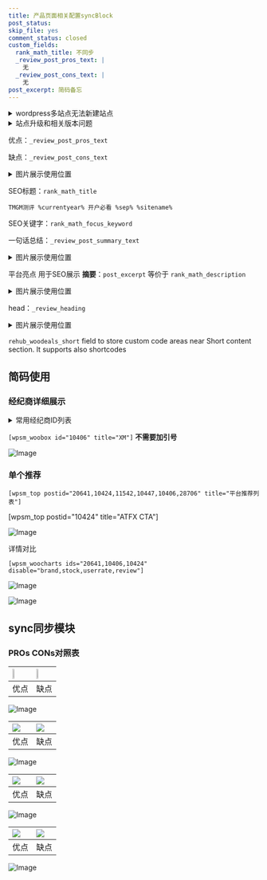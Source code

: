 ```yaml
---
title: 产品页面相关配置syncBlock
post_status: 
skip_file: yes
comment_status: closed
custom_fields:
  rank_math_title: 不同步
  _review_post_pros_text: |
    无
  _review_post_cons_text: |
    无
post_excerpt: 简码备忘
---
```

<details><summary>wordpress多站点无法新建站点</summary>

<li>和报错需要清理cookies一样的原因</li>
<li>wp-config.php里面<code>define( 'SUBDOMAIN_INSTALL', false );//子域名安装</code></li>
<li>新建子站点是用<code>define( 'SUBDOMAIN_INSTALL', true);//子域名安装</code> 完成以后，改成<code>false</code></li>
</details>

<details><summary>站点升级和相关版本问题</summary>

<p>wordpress：5.9.9
woocommerce：7.5.1
出现问题的地方：主题选项里面>><strong>Product layout >>compact style</strong></p>
<p>如何出现没有用过的字段 导致无法保存。先导出配置 然后进行修改，后面再次恢复即可。</p>
<p>出现部分字段无法显示时，需要返回默认布局后，对产品进行保存就好了。</p>
<p></p>
</details>

优点：`_review_post_pros_text`

缺点：`_review_post_cons_text`

<details><summary>图片展示使用位置</summary>

<img src="https://prod-files-secure.s3.us-west-2.amazonaws.com/39ed1227-6d7d-4570-be36-9ccd4a2c4241/f51d3d83-55d4-4bdf-9604-f37ec77ab556/Untitled.png?X-Amz-Algorithm=AWS4-HMAC-SHA256&X-Amz-Content-Sha256=UNSIGNED-PAYLOAD&X-Amz-Credential=ASIAZI2LB466WKFS7HVD%2F20250311%2Fus-west-2%2Fs3%2Faws4_request&X-Amz-Date=20250311T165518Z&X-Amz-Expires=3600&X-Amz-Security-Token=IQoJb3JpZ2luX2VjEGEaCXVzLXdlc3QtMiJHMEUCIQDXAPNFLEIEMGU1Bqeo5o9gd1pG%2FrbD%2B7VA2F96Bf8yIgIgcoOj5s%2BZ2yxUyLcjZ7IIWZ4JOnnewKXE69hJWbvnHSkqiAQIqv%2F%2F%2F%2F%2F%2F%2F%2F%2F%2FARAAGgw2Mzc0MjMxODM4MDUiDJkcuJxM4J7aaxrwOyrcA%2F50hejYeb6ol2uxyczeUoifZ%2Ft%2BW6rAxSE4y5TZpQaZ3S5i1e80pQHGHV0yK%2Bsq5x81JSmVIc7IFiFAO6K4Gr8JPx81EHelCL4mKmDD4kemo8%2FNmIYXpNWKBI3SutzG08fF5%2B2A3az9DNV0s5Ee7wdfVxbzNwvZfBJ5HXiViZlK4J2q3KAYfJ3%2FdZKjmeP5g%2BctIYds5tCGvclON0ajCN8U5SOueeWDUcUptY6RQNPEEngJ4rgTh7M0CXqfuDM6TWZ0eovl8vlIN8%2Bg1SvLOLL1uCqmGnvqbzEQV9D6uHsfCsmjUwE5NccGFiZVuVdu%2FdHflWCj%2B1GiywO9zpA37%2BKcfqbktiMOoZZWyVgPAMfmnXdlfMZWCMdebuDKwbjKOQ%2B9OzdL0n6XGgS4dte3DVWTVklUJST7jBM70NQbj9wxAV0b8raO%2Fmu9HcsbuCKUcS4qbZDLQKgb14iAFymOub%2BQjAXfC1%2BlIiq7mEahYV9tHqCBpMZlfqSexyHKgWfkTlps%2FFuIsFIX4ohG9Ls4YSPPeYu6S7KYWPWIhCTvl7mE4vwXaRdUOBgFmQdFhbC48qNsGuJF2ZkVGENxR28GjZuwv7rwjLdze34gl9NhDNYClGXauRM%2Ft51vPQCjMKfNwb4GOqUBQsHiriXzvsLetH51Az6G6tVQIbjnnwDD8mkMCHLwgAliGnw8Pj%2B5lwAgMTqm7oYL62lh8ptTocRVBCl%2FnLku94wuSfTcv84vjWlDLZ%2BniTdZw3sHTezARSBM95FAYDXOZOxl8voqSD2RGD7ZfsTdN2GTfJeUKtbLbPHQN%2BtGOHt5%2B4teXqcPOJoUi9hdUkYc2ZCVc4X1ZjiBax0W%2BSQ%2B3%2FTQYGkf&X-Amz-Signature=f696b6878c2c28b2b859150a20828cdcd50fcac7214bc37ea00743ca12ba2fa2&X-Amz-SignedHeaders=host&x-id=GetObject" alt="Image">
</details>

SEO标题：`rank_math_title`

`TMGM测评 %currentyear% 开户必看 %sep% %sitename%`

SEO关键字：`rank_math_focus_keyword`

一句话总结：`_review_post_summary_text`

<details><summary>图片展示使用位置</summary>

<img src="https://prod-files-secure.s3.us-west-2.amazonaws.com/39ed1227-6d7d-4570-be36-9ccd4a2c4241/4b96a922-296c-4f4e-8630-d1c870cbce01/Untitled.png?X-Amz-Algorithm=AWS4-HMAC-SHA256&X-Amz-Content-Sha256=UNSIGNED-PAYLOAD&X-Amz-Credential=ASIAZI2LB466YYSM465U%2F20250311%2Fus-west-2%2Fs3%2Faws4_request&X-Amz-Date=20250311T165519Z&X-Amz-Expires=3600&X-Amz-Security-Token=IQoJb3JpZ2luX2VjEGEaCXVzLXdlc3QtMiJHMEUCIQD1n6TWfqx%2BsrlGwNmk8q25pcX66uKRy5s%2FaK1uIazWMgIgFIU5NZhUrhzy90vcEBKhVR4XiAcTpSFZeXuUUZDCEX4qiAQIqv%2F%2F%2F%2F%2F%2F%2F%2F%2F%2FARAAGgw2Mzc0MjMxODM4MDUiDNDbH%2BoWPmAZQEvHbSrcA2tDE3kcwM%2FgO38nFVIZvkSc9H260ncg%2BKpyVDegyMYwHq66pFm05sY4KG%2FjtnqgqypLLBsESjDphBeZrT1rBSRbPXnG7CbRk60MH%2FJmSHqLfZbA2FYfMmWdMMIbM4Bk67kis3GXkyMeSNzOloDneuJG%2F%2FHFQczTISa3YsQzMFJm%2BC7VQiZ%2F00w0%2BKtnhTyoej6trwhovUCVeG1eECLTcAd65sq5Y8WaiqQX6Q1U6m8PIE6ddWHSDD%2FF3diBNmA7554muR%2FF%2FDTxZkLNas27D%2BPkNJHVsASbdSM%2FXLsfbftgtgMXuh31z8XgaKgUJIadGy3dJdJmsJ97zH4SEz0a9%2F3ijRpIb7r6tcrlbbp0wQeznBydK4uWX6YhA87zrgdxIVnpkE8r5DCE%2B8dCJaCESQ0WXm6EjdA1pWzhJBNilF8wsAd89qg3K%2FrCsCt6UQrmouGSYNvo4bQm8wUq%2B223bpYLjvlyBHoBKPs2A8eYygJP9XuQn70aPsa3XZLajMtIhbdzjpQGUKyivobuNZ9Csv0wxKnjoehrRdY7%2BYGOBkp%2BtzGVdAR0de59TnRDRKQM4YHir5df03XDeVYgLJNc3I47aHnN6vTYUoxy4saB%2BH2tSXvTBM%2FR1CxNwAObMIDNwb4GOqUB6AwqEqp1vlUpR5pP6kcMQTDXseuoJOIVTpTlNJ%2Fg%2Fzt0QvV4JNNSpbHb1uo5v%2BUNEOB%2BP8t5O5rqSAiTRoJBnFoZToqSNTIDK9duV3gCvwXnjBneRsOldEj1ivicMlFSjXd1uSoaeilRYk86ws7up4eD6rT0mGIz2oztT%2FLqVZHXQb8lGIMf5rTNUesvH4wIJc0kvsU%2Be9Rw0%2BZNmJsUMFAcS3DK&X-Amz-Signature=9c099efe80111679ec1a77ae1384d512b633a315925f4937ba5c3ea6ea772e55&X-Amz-SignedHeaders=host&x-id=GetObject" alt="Image">
</details>

平台亮点 用于SEO展示 **摘要**：`post_excerpt`  等价于 `rank_math_description`

<details><summary>图片展示使用位置</summary>

<img src="https://prod-files-secure.s3.us-west-2.amazonaws.com/39ed1227-6d7d-4570-be36-9ccd4a2c4241/1ee11f63-b60a-4dfe-a7a7-d58ff23b5d88/Untitled.png?X-Amz-Algorithm=AWS4-HMAC-SHA256&X-Amz-Content-Sha256=UNSIGNED-PAYLOAD&X-Amz-Credential=ASIAZI2LB4662CIUEOPN%2F20250311%2Fus-west-2%2Fs3%2Faws4_request&X-Amz-Date=20250311T165519Z&X-Amz-Expires=3600&X-Amz-Security-Token=IQoJb3JpZ2luX2VjEGEaCXVzLXdlc3QtMiJHMEUCIBHUgDRKgRk0HaKk36cNOqWGIrWbI1gQ59gS9wO72gUbAiEAzAh56rnUhrxQl2rt%2FfHl8qLj5bEigZaR9kVtVnr9ks8qiAQIqv%2F%2F%2F%2F%2F%2F%2F%2F%2F%2FARAAGgw2Mzc0MjMxODM4MDUiDCMyYS%2BP7ZNt%2Bs7NsircA%2FNP3NrwZddbm60i6iIKJtQTaxzrVtdMk4wmIYRp7TXnyVSY0fyXYp0prE%2FnIN46qPJfCxn0T%2B%2B5ZvvWdSfvnVOaoMIIeXyLyxenDmST2ubulNtCUnBWqFpk%2FL%2BnTzLQuQU1IVzdaOlNQuibfzpmrb40Yv%2Ffq6dnp9Rl3Tl8IXTfB%2BNW3VWOCmur9i8tMZUNxXTZ0u4Xj0D3KJo34zvDA8oVultFv4c1k9I7wPvzLB%2F16%2BJ0Sd0k0Nc%2FgvmckkMgdjszO77HqZdugZRP%2FhpjRWkHTMRcwxBar2YZQEmkNZkH3dmfRDO%2BTFAHVLXuVQWTD1Cz9ae5ZZ1DfpGoBQNR2HsYOLFjixoOjiHyYZ9wkMcB47ucVFgfLgYGOvZLfKZ%2F40WmNh9%2FcUQIS4Q9KVYwscmki9YJQ%2F2VNuoHQXN8Lj5h2EHY2l5pITKj9qMpxpw7JwElSwlhMv9ryNyzw5fz1AhWlY0KIXITegaVehJaOxgCOiTvCOTnBBfm2FI5PAQdHYHfCZzDMwkoyuFQTbpdrBcd2idBDDWz7HTy1SpVnVzVXy0rFLTOfuibAcRUTtL0LZWaFmzRKVrx0YOx5FlWteqP5QPYoEHJnaUJJtjxYl%2FAwPko8Li%2FHUfIRfZzMOLNwb4GOqUB6JGKZVQrBfRwYZIH4xPPksMBoibYXUckHE0LukqFGTUaFSrAzZJC9fghMyWrZ6VJJzUft7eUfN0%2BOy5Ei2awIBYD8YfcN6jG4cyLtspe2xSf%2BdwvOQRGiRHv4u31m34TEJTpf6Bg82pUaQqk8a2c2uRoHMFaQ0US78Eudf3BZr6HEzzMDI7etB755MzOv58GN8vwhJj9gL5u5HhDW9kPHEwmFC10&X-Amz-Signature=8ac3dc7b2496d6bcf1c26fedc3845569fafa6d331eca0f7ee7c4c9c9b4418f2f&X-Amz-SignedHeaders=host&x-id=GetObject" alt="Image">
<img src="https://prod-files-secure.s3.us-west-2.amazonaws.com/39ed1227-6d7d-4570-be36-9ccd4a2c4241/ad4118b5-78d8-4fbe-801e-3b29b5d99c01/Untitled.png?X-Amz-Algorithm=AWS4-HMAC-SHA256&X-Amz-Content-Sha256=UNSIGNED-PAYLOAD&X-Amz-Credential=ASIAZI2LB4662CIUEOPN%2F20250311%2Fus-west-2%2Fs3%2Faws4_request&X-Amz-Date=20250311T165519Z&X-Amz-Expires=3600&X-Amz-Security-Token=IQoJb3JpZ2luX2VjEGEaCXVzLXdlc3QtMiJHMEUCIBHUgDRKgRk0HaKk36cNOqWGIrWbI1gQ59gS9wO72gUbAiEAzAh56rnUhrxQl2rt%2FfHl8qLj5bEigZaR9kVtVnr9ks8qiAQIqv%2F%2F%2F%2F%2F%2F%2F%2F%2F%2FARAAGgw2Mzc0MjMxODM4MDUiDCMyYS%2BP7ZNt%2Bs7NsircA%2FNP3NrwZddbm60i6iIKJtQTaxzrVtdMk4wmIYRp7TXnyVSY0fyXYp0prE%2FnIN46qPJfCxn0T%2B%2B5ZvvWdSfvnVOaoMIIeXyLyxenDmST2ubulNtCUnBWqFpk%2FL%2BnTzLQuQU1IVzdaOlNQuibfzpmrb40Yv%2Ffq6dnp9Rl3Tl8IXTfB%2BNW3VWOCmur9i8tMZUNxXTZ0u4Xj0D3KJo34zvDA8oVultFv4c1k9I7wPvzLB%2F16%2BJ0Sd0k0Nc%2FgvmckkMgdjszO77HqZdugZRP%2FhpjRWkHTMRcwxBar2YZQEmkNZkH3dmfRDO%2BTFAHVLXuVQWTD1Cz9ae5ZZ1DfpGoBQNR2HsYOLFjixoOjiHyYZ9wkMcB47ucVFgfLgYGOvZLfKZ%2F40WmNh9%2FcUQIS4Q9KVYwscmki9YJQ%2F2VNuoHQXN8Lj5h2EHY2l5pITKj9qMpxpw7JwElSwlhMv9ryNyzw5fz1AhWlY0KIXITegaVehJaOxgCOiTvCOTnBBfm2FI5PAQdHYHfCZzDMwkoyuFQTbpdrBcd2idBDDWz7HTy1SpVnVzVXy0rFLTOfuibAcRUTtL0LZWaFmzRKVrx0YOx5FlWteqP5QPYoEHJnaUJJtjxYl%2FAwPko8Li%2FHUfIRfZzMOLNwb4GOqUB6JGKZVQrBfRwYZIH4xPPksMBoibYXUckHE0LukqFGTUaFSrAzZJC9fghMyWrZ6VJJzUft7eUfN0%2BOy5Ei2awIBYD8YfcN6jG4cyLtspe2xSf%2BdwvOQRGiRHv4u31m34TEJTpf6Bg82pUaQqk8a2c2uRoHMFaQ0US78Eudf3BZr6HEzzMDI7etB755MzOv58GN8vwhJj9gL5u5HhDW9kPHEwmFC10&X-Amz-Signature=6f8e23c998816be7769c5c5a376bfa2d77d6e613a549f0d0533575a9644bf6ac&X-Amz-SignedHeaders=host&x-id=GetObject" alt="Image">
<img src="https://prod-files-secure.s3.us-west-2.amazonaws.com/39ed1227-6d7d-4570-be36-9ccd4a2c4241/a38cf7c9-a79c-4b64-9e94-13589fe0758b/Untitled.png?X-Amz-Algorithm=AWS4-HMAC-SHA256&X-Amz-Content-Sha256=UNSIGNED-PAYLOAD&X-Amz-Credential=ASIAZI2LB4662CIUEOPN%2F20250311%2Fus-west-2%2Fs3%2Faws4_request&X-Amz-Date=20250311T165519Z&X-Amz-Expires=3600&X-Amz-Security-Token=IQoJb3JpZ2luX2VjEGEaCXVzLXdlc3QtMiJHMEUCIBHUgDRKgRk0HaKk36cNOqWGIrWbI1gQ59gS9wO72gUbAiEAzAh56rnUhrxQl2rt%2FfHl8qLj5bEigZaR9kVtVnr9ks8qiAQIqv%2F%2F%2F%2F%2F%2F%2F%2F%2F%2FARAAGgw2Mzc0MjMxODM4MDUiDCMyYS%2BP7ZNt%2Bs7NsircA%2FNP3NrwZddbm60i6iIKJtQTaxzrVtdMk4wmIYRp7TXnyVSY0fyXYp0prE%2FnIN46qPJfCxn0T%2B%2B5ZvvWdSfvnVOaoMIIeXyLyxenDmST2ubulNtCUnBWqFpk%2FL%2BnTzLQuQU1IVzdaOlNQuibfzpmrb40Yv%2Ffq6dnp9Rl3Tl8IXTfB%2BNW3VWOCmur9i8tMZUNxXTZ0u4Xj0D3KJo34zvDA8oVultFv4c1k9I7wPvzLB%2F16%2BJ0Sd0k0Nc%2FgvmckkMgdjszO77HqZdugZRP%2FhpjRWkHTMRcwxBar2YZQEmkNZkH3dmfRDO%2BTFAHVLXuVQWTD1Cz9ae5ZZ1DfpGoBQNR2HsYOLFjixoOjiHyYZ9wkMcB47ucVFgfLgYGOvZLfKZ%2F40WmNh9%2FcUQIS4Q9KVYwscmki9YJQ%2F2VNuoHQXN8Lj5h2EHY2l5pITKj9qMpxpw7JwElSwlhMv9ryNyzw5fz1AhWlY0KIXITegaVehJaOxgCOiTvCOTnBBfm2FI5PAQdHYHfCZzDMwkoyuFQTbpdrBcd2idBDDWz7HTy1SpVnVzVXy0rFLTOfuibAcRUTtL0LZWaFmzRKVrx0YOx5FlWteqP5QPYoEHJnaUJJtjxYl%2FAwPko8Li%2FHUfIRfZzMOLNwb4GOqUB6JGKZVQrBfRwYZIH4xPPksMBoibYXUckHE0LukqFGTUaFSrAzZJC9fghMyWrZ6VJJzUft7eUfN0%2BOy5Ei2awIBYD8YfcN6jG4cyLtspe2xSf%2BdwvOQRGiRHv4u31m34TEJTpf6Bg82pUaQqk8a2c2uRoHMFaQ0US78Eudf3BZr6HEzzMDI7etB755MzOv58GN8vwhJj9gL5u5HhDW9kPHEwmFC10&X-Amz-Signature=b83e36be77698dbcb7a02f846a25c8d02cb7511dafb38b303d14af51bb0a1bb6&X-Amz-SignedHeaders=host&x-id=GetObject" alt="Image">
<img src="https://prod-files-secure.s3.us-west-2.amazonaws.com/39ed1227-6d7d-4570-be36-9ccd4a2c4241/7da6fc1e-d2ac-42ae-8c75-cb5749aa18f6/Untitled.png?X-Amz-Algorithm=AWS4-HMAC-SHA256&X-Amz-Content-Sha256=UNSIGNED-PAYLOAD&X-Amz-Credential=ASIAZI2LB4662CIUEOPN%2F20250311%2Fus-west-2%2Fs3%2Faws4_request&X-Amz-Date=20250311T165519Z&X-Amz-Expires=3600&X-Amz-Security-Token=IQoJb3JpZ2luX2VjEGEaCXVzLXdlc3QtMiJHMEUCIBHUgDRKgRk0HaKk36cNOqWGIrWbI1gQ59gS9wO72gUbAiEAzAh56rnUhrxQl2rt%2FfHl8qLj5bEigZaR9kVtVnr9ks8qiAQIqv%2F%2F%2F%2F%2F%2F%2F%2F%2F%2FARAAGgw2Mzc0MjMxODM4MDUiDCMyYS%2BP7ZNt%2Bs7NsircA%2FNP3NrwZddbm60i6iIKJtQTaxzrVtdMk4wmIYRp7TXnyVSY0fyXYp0prE%2FnIN46qPJfCxn0T%2B%2B5ZvvWdSfvnVOaoMIIeXyLyxenDmST2ubulNtCUnBWqFpk%2FL%2BnTzLQuQU1IVzdaOlNQuibfzpmrb40Yv%2Ffq6dnp9Rl3Tl8IXTfB%2BNW3VWOCmur9i8tMZUNxXTZ0u4Xj0D3KJo34zvDA8oVultFv4c1k9I7wPvzLB%2F16%2BJ0Sd0k0Nc%2FgvmckkMgdjszO77HqZdugZRP%2FhpjRWkHTMRcwxBar2YZQEmkNZkH3dmfRDO%2BTFAHVLXuVQWTD1Cz9ae5ZZ1DfpGoBQNR2HsYOLFjixoOjiHyYZ9wkMcB47ucVFgfLgYGOvZLfKZ%2F40WmNh9%2FcUQIS4Q9KVYwscmki9YJQ%2F2VNuoHQXN8Lj5h2EHY2l5pITKj9qMpxpw7JwElSwlhMv9ryNyzw5fz1AhWlY0KIXITegaVehJaOxgCOiTvCOTnBBfm2FI5PAQdHYHfCZzDMwkoyuFQTbpdrBcd2idBDDWz7HTy1SpVnVzVXy0rFLTOfuibAcRUTtL0LZWaFmzRKVrx0YOx5FlWteqP5QPYoEHJnaUJJtjxYl%2FAwPko8Li%2FHUfIRfZzMOLNwb4GOqUB6JGKZVQrBfRwYZIH4xPPksMBoibYXUckHE0LukqFGTUaFSrAzZJC9fghMyWrZ6VJJzUft7eUfN0%2BOy5Ei2awIBYD8YfcN6jG4cyLtspe2xSf%2BdwvOQRGiRHv4u31m34TEJTpf6Bg82pUaQqk8a2c2uRoHMFaQ0US78Eudf3BZr6HEzzMDI7etB755MzOv58GN8vwhJj9gL5u5HhDW9kPHEwmFC10&X-Amz-Signature=392688e9451a117435558b34af5282c492cd6cff3a88fa231096bb90612fde7b&X-Amz-SignedHeaders=host&x-id=GetObject" alt="Image">
<img src="https://prod-files-secure.s3.us-west-2.amazonaws.com/39ed1227-6d7d-4570-be36-9ccd4a2c4241/7e97f40a-eaee-47f5-b2f9-475f96808fa7/Untitled.png?X-Amz-Algorithm=AWS4-HMAC-SHA256&X-Amz-Content-Sha256=UNSIGNED-PAYLOAD&X-Amz-Credential=ASIAZI2LB4662CIUEOPN%2F20250311%2Fus-west-2%2Fs3%2Faws4_request&X-Amz-Date=20250311T165519Z&X-Amz-Expires=3600&X-Amz-Security-Token=IQoJb3JpZ2luX2VjEGEaCXVzLXdlc3QtMiJHMEUCIBHUgDRKgRk0HaKk36cNOqWGIrWbI1gQ59gS9wO72gUbAiEAzAh56rnUhrxQl2rt%2FfHl8qLj5bEigZaR9kVtVnr9ks8qiAQIqv%2F%2F%2F%2F%2F%2F%2F%2F%2F%2FARAAGgw2Mzc0MjMxODM4MDUiDCMyYS%2BP7ZNt%2Bs7NsircA%2FNP3NrwZddbm60i6iIKJtQTaxzrVtdMk4wmIYRp7TXnyVSY0fyXYp0prE%2FnIN46qPJfCxn0T%2B%2B5ZvvWdSfvnVOaoMIIeXyLyxenDmST2ubulNtCUnBWqFpk%2FL%2BnTzLQuQU1IVzdaOlNQuibfzpmrb40Yv%2Ffq6dnp9Rl3Tl8IXTfB%2BNW3VWOCmur9i8tMZUNxXTZ0u4Xj0D3KJo34zvDA8oVultFv4c1k9I7wPvzLB%2F16%2BJ0Sd0k0Nc%2FgvmckkMgdjszO77HqZdugZRP%2FhpjRWkHTMRcwxBar2YZQEmkNZkH3dmfRDO%2BTFAHVLXuVQWTD1Cz9ae5ZZ1DfpGoBQNR2HsYOLFjixoOjiHyYZ9wkMcB47ucVFgfLgYGOvZLfKZ%2F40WmNh9%2FcUQIS4Q9KVYwscmki9YJQ%2F2VNuoHQXN8Lj5h2EHY2l5pITKj9qMpxpw7JwElSwlhMv9ryNyzw5fz1AhWlY0KIXITegaVehJaOxgCOiTvCOTnBBfm2FI5PAQdHYHfCZzDMwkoyuFQTbpdrBcd2idBDDWz7HTy1SpVnVzVXy0rFLTOfuibAcRUTtL0LZWaFmzRKVrx0YOx5FlWteqP5QPYoEHJnaUJJtjxYl%2FAwPko8Li%2FHUfIRfZzMOLNwb4GOqUB6JGKZVQrBfRwYZIH4xPPksMBoibYXUckHE0LukqFGTUaFSrAzZJC9fghMyWrZ6VJJzUft7eUfN0%2BOy5Ei2awIBYD8YfcN6jG4cyLtspe2xSf%2BdwvOQRGiRHv4u31m34TEJTpf6Bg82pUaQqk8a2c2uRoHMFaQ0US78Eudf3BZr6HEzzMDI7etB755MzOv58GN8vwhJj9gL5u5HhDW9kPHEwmFC10&X-Amz-Signature=d2bc9cf72b721b5e6e83d66d7a5247942b8d2399f9355231603bc3ab32cb753a&X-Amz-SignedHeaders=host&x-id=GetObject" alt="Image">
</details>

head：`_review_heading`

<details><summary>图片展示使用位置</summary>

<img src="https://prod-files-secure.s3.us-west-2.amazonaws.com/39ed1227-6d7d-4570-be36-9ccd4a2c4241/3a4650ad-9887-415c-889a-edd51fa54f27/Untitled.png?X-Amz-Algorithm=AWS4-HMAC-SHA256&X-Amz-Content-Sha256=UNSIGNED-PAYLOAD&X-Amz-Credential=ASIAZI2LB466TPPABBCZ%2F20250311%2Fus-west-2%2Fs3%2Faws4_request&X-Amz-Date=20250311T165519Z&X-Amz-Expires=3600&X-Amz-Security-Token=IQoJb3JpZ2luX2VjEGEaCXVzLXdlc3QtMiJIMEYCIQDYKW1k7qiAHkrmH%2FvX1%2BnM3gs0rXxEe1s2rYdfO8yzHgIhAIk%2Fqa6%2BpHi23Aq7OFqxMaYP4OnJQFt%2BXQd14B8iFdbfKogECKr%2F%2F%2F%2F%2F%2F%2F%2F%2F%2FwEQABoMNjM3NDIzMTgzODA1IgwlkIQ9jN9wX%2FRMWnkq3APvs15TE%2BFbuZTg4WWdj%2BtbzLPJph5L7IC6zM5lXwla0HQCLbZ1gmh%2B9qfPGGozfBqc%2B%2FaMZ%2F2poVVy%2B%2FElmYcg4ovURlDdPyLx38%2FrWzezGlGNAJWwU1MTFumhvrWnkkbbgCT%2BWxjxK68gsS1bmbwqiRTkzo6IuiQZjFvAWGzeUoTrjGzCxEDl7nJP10kGGCgzqL8lvEGTy4m991ZQegOdJkwMoEeBE5D9J1TsOG12y9NOkA8gJKHom01Xb5HHSZ9kkx7CMg61eILBEOS7XpgY42Bt6bFiwV0vQA6srDB0VxIzF9pgmb52%2Bijl7ByPpFM35EapEG8CnTo3YYNeah4vTUgc9aBbGXZsskFo1c8kt0tab6RZB3vvhOd0TACXy0dOFYCfI7rtxGkDsz7qSZ0aA%2FqJkDSB5DQ5AaSpdPcdImMEw3Wf%2BhEZgGJpF4sdXav8z4Ej0Kj5QRahsL6SU7YKo%2BuCL1DsyBEDPwN7fS8ZtTvxqJeonrH3u7pB4VFAVz15vGy29maJ08YXvF7IrpctG4lyR5SL1cyPbNSDod0g66OYZ8Sm5yN%2Bylk%2BmburE5nj7vEnEisTCSfhh1aRaABZZuH4MLQI8XCaAsb%2FyWfaR%2FxKlIUAuSVmK4c3gzC%2FzcG%2BBjqkAZd9f5VQBiK%2FR4eje%2BUnnKTYWmKtWyGLTQcUSfLZV6FZZW62yYqXPBHc6O51YstamlAQcgcM2ZUCqV8juPyX8i9hjwBXytC5qazwLUKpKG0WFIzP1un%2Bzd7Di7RQYg0S2LJ2ZDoD8DTYeMwlX5PlyID6O6yz883RkkiUtnRckCeOyw4K9itOk%2B2SwOEEoj%2B5fd5DHZoiecSEKBOKNJ31gAMUzarE&X-Amz-Signature=6012d17097002213c5e45b2966aea0b727d4480b7a71962601438e7ca86579fe&X-Amz-SignedHeaders=host&x-id=GetObject" alt="Image">
</details>

`rehub_woodeals_short`	field to store custom code areas near Short content section. It supports also shortcodes



## 简码使用

### 经纪商详细展示

<details><summary>常用经纪商ID列表</summary>

<pre><code class="php">嘉盛 ===> 20641  [wpsm_woobox id="20641" title="嘉盛"]
易信easymarkets ===> 11542  [wpsm_woobox id="11542" title="易信easymarkets"]
ATFX外汇 ===> 10424  [wpsm_woobox id="10424" title="ATFX"]
XM ===> 10406  [wpsm_woobox id="10406" title="XM"]
TMGM ===> 29622  [wpsm_woobox id="29622" title="TMGM"]
HYCM ===> 10447  [wpsm_woobox id="10447" title="HYCM"]
fpmarkets澳福外汇 ===> 20639  [wpsm_woobox id="20639" title="fpmarkets澳福外汇"]</code></pre>
</details>

`[wpsm_woobox id="10406" title="XM"]` **不需要加引号**

![Image](https://prod-files-secure.s3.us-west-2.amazonaws.com/39ed1227-6d7d-4570-be36-9ccd4a2c4241/4f898f9d-0fa7-4e43-acd3-ac6bc7be575a/Untitled.png?X-Amz-Algorithm=AWS4-HMAC-SHA256&X-Amz-Content-Sha256=UNSIGNED-PAYLOAD&X-Amz-Credential=ASIAZI2LB466TL2TZTNW%2F20250311%2Fus-west-2%2Fs3%2Faws4_request&X-Amz-Date=20250311T165517Z&X-Amz-Expires=3600&X-Amz-Security-Token=IQoJb3JpZ2luX2VjEGEaCXVzLXdlc3QtMiJGMEQCIE09QiMW8EW3I45HGXCYmhUiA%2F%2F%2F%2F5tpJtQhlrT%2F%2F%2BXMAiBP8ZYUg2dP5uSfWn4%2F6oQqlHooGvxRaOG51h0IAvZ20SqIBAiq%2F%2F%2F%2F%2F%2F%2F%2F%2F%2F8BEAAaDDYzNzQyMzE4MzgwNSIM20RPesMRH67Z26y3KtwDlGPimEXOBKy%2BomolXEdYaeCZsKobOTITAcjRy76BCOLZbn5yMpfRcIIzkTOQUNwKzziAuOvo7fGjFMz5YpjHkRYMFZdJT6gw%2FXbBx7%2Bl6oNfd5uhofr84XhBZ4qLsnve6JpdJ5LJhjLbwZzLuVDdrAQdjhhqCvRPLIx13GQ5DCdYUH1T0vam%2B3krvA3%2BTJUmkSPqEH%2F8Y5VbhRd3U1mVrAXiu9xvoHRkg9K%2Fa9Hfh8j2FRJAboiaoyPDYXuhnA%2Bobr9mq4R1Q8j4GwQj9Zq7%2BUlhBwGCCh%2Bo1kfnGaMoT4X04Y3Hmb0LPLotysNTrRfTXw80uRPQGjTv6LUZWfwstD2z%2F6%2B0rpsLqhmjiucQyrIfDm9fkGclbahKZM3u5HcSfrVueIPE6JER6JvBND%2BdQqXzSrJDWGoSsiDgLq%2F1BQ2lpJ87H7UGtsSynIAWkASPIfadYohHsj93NbubsQfZH5Vb8FJ6bvJmo43NEm1%2BM91RsQ6rzr6BLnXuiDE87NUEiaoUP%2FHa9IygdkwJIPUAaGLfhV%2FIvuhxjENva711Iw1nwcIxCdsLQoO8RMLdjY2EzFlhnPHH1wSM3Y1XRWEPKiuAcEmkgxSesSbZDCj9npYeqHyrNomVEwdHl2Iwy83BvgY6pgEwsQSytTOqQ8Tn4EENbYeJfdZWiNczw2Or7uk%2FjJ2DbKVQKl0l%2BbhRXYdpUoOIN4%2FVyjxlmnwwfIVrlH4jrXcSFQIdWhonCBNAG98xOI4drsXQfDtvaE%2Fithu1Gwd9%2BS%2BY5iCdKkGJeJ2L%2BupWbyy7v8Cb6pCMsNOEQK%2FTdY6fuvx8dOEhcev1tFfHNFkyipcMa5JLUCuuKrg4OlbaRG5ajNJ6bBK%2B&X-Amz-Signature=be3060d4f6ca03852c432da54076fa79ce65cf4674a4e80b5a006e5df82bf8a7&X-Amz-SignedHeaders=host&x-id=GetObject)

### 单个推荐
`[wpsm_top postid="20641,10424,11542,10447,10406,28706" title="平台推荐列表"]`

[wpsm_top postid="10424" title="ATFX CTA"]

![Image](https://prod-files-secure.s3.us-west-2.amazonaws.com/39ed1227-6d7d-4570-be36-9ccd4a2c4241/5ac620dc-51a8-48b6-b55d-91f47299193c/Untitled.png?X-Amz-Algorithm=AWS4-HMAC-SHA256&X-Amz-Content-Sha256=UNSIGNED-PAYLOAD&X-Amz-Credential=ASIAZI2LB466TL2TZTNW%2F20250311%2Fus-west-2%2Fs3%2Faws4_request&X-Amz-Date=20250311T165517Z&X-Amz-Expires=3600&X-Amz-Security-Token=IQoJb3JpZ2luX2VjEGEaCXVzLXdlc3QtMiJGMEQCIE09QiMW8EW3I45HGXCYmhUiA%2F%2F%2F%2F5tpJtQhlrT%2F%2F%2BXMAiBP8ZYUg2dP5uSfWn4%2F6oQqlHooGvxRaOG51h0IAvZ20SqIBAiq%2F%2F%2F%2F%2F%2F%2F%2F%2F%2F8BEAAaDDYzNzQyMzE4MzgwNSIM20RPesMRH67Z26y3KtwDlGPimEXOBKy%2BomolXEdYaeCZsKobOTITAcjRy76BCOLZbn5yMpfRcIIzkTOQUNwKzziAuOvo7fGjFMz5YpjHkRYMFZdJT6gw%2FXbBx7%2Bl6oNfd5uhofr84XhBZ4qLsnve6JpdJ5LJhjLbwZzLuVDdrAQdjhhqCvRPLIx13GQ5DCdYUH1T0vam%2B3krvA3%2BTJUmkSPqEH%2F8Y5VbhRd3U1mVrAXiu9xvoHRkg9K%2Fa9Hfh8j2FRJAboiaoyPDYXuhnA%2Bobr9mq4R1Q8j4GwQj9Zq7%2BUlhBwGCCh%2Bo1kfnGaMoT4X04Y3Hmb0LPLotysNTrRfTXw80uRPQGjTv6LUZWfwstD2z%2F6%2B0rpsLqhmjiucQyrIfDm9fkGclbahKZM3u5HcSfrVueIPE6JER6JvBND%2BdQqXzSrJDWGoSsiDgLq%2F1BQ2lpJ87H7UGtsSynIAWkASPIfadYohHsj93NbubsQfZH5Vb8FJ6bvJmo43NEm1%2BM91RsQ6rzr6BLnXuiDE87NUEiaoUP%2FHa9IygdkwJIPUAaGLfhV%2FIvuhxjENva711Iw1nwcIxCdsLQoO8RMLdjY2EzFlhnPHH1wSM3Y1XRWEPKiuAcEmkgxSesSbZDCj9npYeqHyrNomVEwdHl2Iwy83BvgY6pgEwsQSytTOqQ8Tn4EENbYeJfdZWiNczw2Or7uk%2FjJ2DbKVQKl0l%2BbhRXYdpUoOIN4%2FVyjxlmnwwfIVrlH4jrXcSFQIdWhonCBNAG98xOI4drsXQfDtvaE%2Fithu1Gwd9%2BS%2BY5iCdKkGJeJ2L%2BupWbyy7v8Cb6pCMsNOEQK%2FTdY6fuvx8dOEhcev1tFfHNFkyipcMa5JLUCuuKrg4OlbaRG5ajNJ6bBK%2B&X-Amz-Signature=093b6724739014423676c01c9aff9d68346b7faa96d99d81580f556ee9ab22a2&X-Amz-SignedHeaders=host&x-id=GetObject)

详情对比

`[wpsm_woocharts ids="20641,10406,10424" disable="brand,stock,userrate,review"]`

![Image](https://prod-files-secure.s3.us-west-2.amazonaws.com/39ed1227-6d7d-4570-be36-9ccd4a2c4241/bf3ba45f-b9f3-4295-8aef-b4a495fd25f4/Untitled.png?X-Amz-Algorithm=AWS4-HMAC-SHA256&X-Amz-Content-Sha256=UNSIGNED-PAYLOAD&X-Amz-Credential=ASIAZI2LB466TL2TZTNW%2F20250311%2Fus-west-2%2Fs3%2Faws4_request&X-Amz-Date=20250311T165517Z&X-Amz-Expires=3600&X-Amz-Security-Token=IQoJb3JpZ2luX2VjEGEaCXVzLXdlc3QtMiJGMEQCIE09QiMW8EW3I45HGXCYmhUiA%2F%2F%2F%2F5tpJtQhlrT%2F%2F%2BXMAiBP8ZYUg2dP5uSfWn4%2F6oQqlHooGvxRaOG51h0IAvZ20SqIBAiq%2F%2F%2F%2F%2F%2F%2F%2F%2F%2F8BEAAaDDYzNzQyMzE4MzgwNSIM20RPesMRH67Z26y3KtwDlGPimEXOBKy%2BomolXEdYaeCZsKobOTITAcjRy76BCOLZbn5yMpfRcIIzkTOQUNwKzziAuOvo7fGjFMz5YpjHkRYMFZdJT6gw%2FXbBx7%2Bl6oNfd5uhofr84XhBZ4qLsnve6JpdJ5LJhjLbwZzLuVDdrAQdjhhqCvRPLIx13GQ5DCdYUH1T0vam%2B3krvA3%2BTJUmkSPqEH%2F8Y5VbhRd3U1mVrAXiu9xvoHRkg9K%2Fa9Hfh8j2FRJAboiaoyPDYXuhnA%2Bobr9mq4R1Q8j4GwQj9Zq7%2BUlhBwGCCh%2Bo1kfnGaMoT4X04Y3Hmb0LPLotysNTrRfTXw80uRPQGjTv6LUZWfwstD2z%2F6%2B0rpsLqhmjiucQyrIfDm9fkGclbahKZM3u5HcSfrVueIPE6JER6JvBND%2BdQqXzSrJDWGoSsiDgLq%2F1BQ2lpJ87H7UGtsSynIAWkASPIfadYohHsj93NbubsQfZH5Vb8FJ6bvJmo43NEm1%2BM91RsQ6rzr6BLnXuiDE87NUEiaoUP%2FHa9IygdkwJIPUAaGLfhV%2FIvuhxjENva711Iw1nwcIxCdsLQoO8RMLdjY2EzFlhnPHH1wSM3Y1XRWEPKiuAcEmkgxSesSbZDCj9npYeqHyrNomVEwdHl2Iwy83BvgY6pgEwsQSytTOqQ8Tn4EENbYeJfdZWiNczw2Or7uk%2FjJ2DbKVQKl0l%2BbhRXYdpUoOIN4%2FVyjxlmnwwfIVrlH4jrXcSFQIdWhonCBNAG98xOI4drsXQfDtvaE%2Fithu1Gwd9%2BS%2BY5iCdKkGJeJ2L%2BupWbyy7v8Cb6pCMsNOEQK%2FTdY6fuvx8dOEhcev1tFfHNFkyipcMa5JLUCuuKrg4OlbaRG5ajNJ6bBK%2B&X-Amz-Signature=97fdbc17d258a407b157d3a3cb2abf2d15184f4107c1a1b7b1c53df31bec555b&X-Amz-SignedHeaders=host&x-id=GetObject)

![Image](https://prod-files-secure.s3.us-west-2.amazonaws.com/39ed1227-6d7d-4570-be36-9ccd4a2c4241/30bc56ef-f383-4b48-9768-2ebc9e436ec0/Untitled.png?X-Amz-Algorithm=AWS4-HMAC-SHA256&X-Amz-Content-Sha256=UNSIGNED-PAYLOAD&X-Amz-Credential=ASIAZI2LB466TL2TZTNW%2F20250311%2Fus-west-2%2Fs3%2Faws4_request&X-Amz-Date=20250311T165517Z&X-Amz-Expires=3600&X-Amz-Security-Token=IQoJb3JpZ2luX2VjEGEaCXVzLXdlc3QtMiJGMEQCIE09QiMW8EW3I45HGXCYmhUiA%2F%2F%2F%2F5tpJtQhlrT%2F%2F%2BXMAiBP8ZYUg2dP5uSfWn4%2F6oQqlHooGvxRaOG51h0IAvZ20SqIBAiq%2F%2F%2F%2F%2F%2F%2F%2F%2F%2F8BEAAaDDYzNzQyMzE4MzgwNSIM20RPesMRH67Z26y3KtwDlGPimEXOBKy%2BomolXEdYaeCZsKobOTITAcjRy76BCOLZbn5yMpfRcIIzkTOQUNwKzziAuOvo7fGjFMz5YpjHkRYMFZdJT6gw%2FXbBx7%2Bl6oNfd5uhofr84XhBZ4qLsnve6JpdJ5LJhjLbwZzLuVDdrAQdjhhqCvRPLIx13GQ5DCdYUH1T0vam%2B3krvA3%2BTJUmkSPqEH%2F8Y5VbhRd3U1mVrAXiu9xvoHRkg9K%2Fa9Hfh8j2FRJAboiaoyPDYXuhnA%2Bobr9mq4R1Q8j4GwQj9Zq7%2BUlhBwGCCh%2Bo1kfnGaMoT4X04Y3Hmb0LPLotysNTrRfTXw80uRPQGjTv6LUZWfwstD2z%2F6%2B0rpsLqhmjiucQyrIfDm9fkGclbahKZM3u5HcSfrVueIPE6JER6JvBND%2BdQqXzSrJDWGoSsiDgLq%2F1BQ2lpJ87H7UGtsSynIAWkASPIfadYohHsj93NbubsQfZH5Vb8FJ6bvJmo43NEm1%2BM91RsQ6rzr6BLnXuiDE87NUEiaoUP%2FHa9IygdkwJIPUAaGLfhV%2FIvuhxjENva711Iw1nwcIxCdsLQoO8RMLdjY2EzFlhnPHH1wSM3Y1XRWEPKiuAcEmkgxSesSbZDCj9npYeqHyrNomVEwdHl2Iwy83BvgY6pgEwsQSytTOqQ8Tn4EENbYeJfdZWiNczw2Or7uk%2FjJ2DbKVQKl0l%2BbhRXYdpUoOIN4%2FVyjxlmnwwfIVrlH4jrXcSFQIdWhonCBNAG98xOI4drsXQfDtvaE%2Fithu1Gwd9%2BS%2BY5iCdKkGJeJ2L%2BupWbyy7v8Cb6pCMsNOEQK%2FTdY6fuvx8dOEhcev1tFfHNFkyipcMa5JLUCuuKrg4OlbaRG5ajNJ6bBK%2B&X-Amz-Signature=391fb4e3c4d6cd72842861f36617eb7ed42c5770cecf54f3f9ee3048d37ed874&X-Amz-SignedHeaders=host&x-id=GetObject)

## sync同步模块

### PROs CONs对照表

| <img src="https://cdn.ifttt.fun/gh/jarlin8/OSS@main/icons/customize/pros.svg" height="auto" width="37.3%"> | <img src="https://cdn.ifttt.fun/gh/jarlin8/OSS@main/icons/customize/cons.svg" height="auto" width="28.8%"> |
| :--- | :--- |
| 优点 | 缺点 |

![Image](https://prod-files-secure.s3.us-west-2.amazonaws.com/39ed1227-6d7d-4570-be36-9ccd4a2c4241/8742b755-dfb5-4004-9a5f-d6e561664bd8/Untitled.png?X-Amz-Algorithm=AWS4-HMAC-SHA256&X-Amz-Content-Sha256=UNSIGNED-PAYLOAD&X-Amz-Credential=ASIAZI2LB466TL2TZTNW%2F20250311%2Fus-west-2%2Fs3%2Faws4_request&X-Amz-Date=20250311T165517Z&X-Amz-Expires=3600&X-Amz-Security-Token=IQoJb3JpZ2luX2VjEGEaCXVzLXdlc3QtMiJGMEQCIE09QiMW8EW3I45HGXCYmhUiA%2F%2F%2F%2F5tpJtQhlrT%2F%2F%2BXMAiBP8ZYUg2dP5uSfWn4%2F6oQqlHooGvxRaOG51h0IAvZ20SqIBAiq%2F%2F%2F%2F%2F%2F%2F%2F%2F%2F8BEAAaDDYzNzQyMzE4MzgwNSIM20RPesMRH67Z26y3KtwDlGPimEXOBKy%2BomolXEdYaeCZsKobOTITAcjRy76BCOLZbn5yMpfRcIIzkTOQUNwKzziAuOvo7fGjFMz5YpjHkRYMFZdJT6gw%2FXbBx7%2Bl6oNfd5uhofr84XhBZ4qLsnve6JpdJ5LJhjLbwZzLuVDdrAQdjhhqCvRPLIx13GQ5DCdYUH1T0vam%2B3krvA3%2BTJUmkSPqEH%2F8Y5VbhRd3U1mVrAXiu9xvoHRkg9K%2Fa9Hfh8j2FRJAboiaoyPDYXuhnA%2Bobr9mq4R1Q8j4GwQj9Zq7%2BUlhBwGCCh%2Bo1kfnGaMoT4X04Y3Hmb0LPLotysNTrRfTXw80uRPQGjTv6LUZWfwstD2z%2F6%2B0rpsLqhmjiucQyrIfDm9fkGclbahKZM3u5HcSfrVueIPE6JER6JvBND%2BdQqXzSrJDWGoSsiDgLq%2F1BQ2lpJ87H7UGtsSynIAWkASPIfadYohHsj93NbubsQfZH5Vb8FJ6bvJmo43NEm1%2BM91RsQ6rzr6BLnXuiDE87NUEiaoUP%2FHa9IygdkwJIPUAaGLfhV%2FIvuhxjENva711Iw1nwcIxCdsLQoO8RMLdjY2EzFlhnPHH1wSM3Y1XRWEPKiuAcEmkgxSesSbZDCj9npYeqHyrNomVEwdHl2Iwy83BvgY6pgEwsQSytTOqQ8Tn4EENbYeJfdZWiNczw2Or7uk%2FjJ2DbKVQKl0l%2BbhRXYdpUoOIN4%2FVyjxlmnwwfIVrlH4jrXcSFQIdWhonCBNAG98xOI4drsXQfDtvaE%2Fithu1Gwd9%2BS%2BY5iCdKkGJeJ2L%2BupWbyy7v8Cb6pCMsNOEQK%2FTdY6fuvx8dOEhcev1tFfHNFkyipcMa5JLUCuuKrg4OlbaRG5ajNJ6bBK%2B&X-Amz-Signature=b702d15d5b84ec3ad330d7f371a4a791ddba2f6a55c94de45ebf0c91f8ff5307&X-Amz-SignedHeaders=host&x-id=GetObject)

| <img src="https://cdn.ifttt.fun/gh/jarlin8/OSS@main/icons/customize/pros1.svg" height="auto"> | <img src="https://cdn.ifttt.fun/gh/jarlin8/OSS@main/icons/customize/cons1.svg" height="auto"> |
| :--- | :--- |
| 优点 | 缺点 |

![Image](https://prod-files-secure.s3.us-west-2.amazonaws.com/39ed1227-6d7d-4570-be36-9ccd4a2c4241/806358f8-c9c4-4e17-bb35-c6c76a5397a5/Untitled.png?X-Amz-Algorithm=AWS4-HMAC-SHA256&X-Amz-Content-Sha256=UNSIGNED-PAYLOAD&X-Amz-Credential=ASIAZI2LB466TL2TZTNW%2F20250311%2Fus-west-2%2Fs3%2Faws4_request&X-Amz-Date=20250311T165517Z&X-Amz-Expires=3600&X-Amz-Security-Token=IQoJb3JpZ2luX2VjEGEaCXVzLXdlc3QtMiJGMEQCIE09QiMW8EW3I45HGXCYmhUiA%2F%2F%2F%2F5tpJtQhlrT%2F%2F%2BXMAiBP8ZYUg2dP5uSfWn4%2F6oQqlHooGvxRaOG51h0IAvZ20SqIBAiq%2F%2F%2F%2F%2F%2F%2F%2F%2F%2F8BEAAaDDYzNzQyMzE4MzgwNSIM20RPesMRH67Z26y3KtwDlGPimEXOBKy%2BomolXEdYaeCZsKobOTITAcjRy76BCOLZbn5yMpfRcIIzkTOQUNwKzziAuOvo7fGjFMz5YpjHkRYMFZdJT6gw%2FXbBx7%2Bl6oNfd5uhofr84XhBZ4qLsnve6JpdJ5LJhjLbwZzLuVDdrAQdjhhqCvRPLIx13GQ5DCdYUH1T0vam%2B3krvA3%2BTJUmkSPqEH%2F8Y5VbhRd3U1mVrAXiu9xvoHRkg9K%2Fa9Hfh8j2FRJAboiaoyPDYXuhnA%2Bobr9mq4R1Q8j4GwQj9Zq7%2BUlhBwGCCh%2Bo1kfnGaMoT4X04Y3Hmb0LPLotysNTrRfTXw80uRPQGjTv6LUZWfwstD2z%2F6%2B0rpsLqhmjiucQyrIfDm9fkGclbahKZM3u5HcSfrVueIPE6JER6JvBND%2BdQqXzSrJDWGoSsiDgLq%2F1BQ2lpJ87H7UGtsSynIAWkASPIfadYohHsj93NbubsQfZH5Vb8FJ6bvJmo43NEm1%2BM91RsQ6rzr6BLnXuiDE87NUEiaoUP%2FHa9IygdkwJIPUAaGLfhV%2FIvuhxjENva711Iw1nwcIxCdsLQoO8RMLdjY2EzFlhnPHH1wSM3Y1XRWEPKiuAcEmkgxSesSbZDCj9npYeqHyrNomVEwdHl2Iwy83BvgY6pgEwsQSytTOqQ8Tn4EENbYeJfdZWiNczw2Or7uk%2FjJ2DbKVQKl0l%2BbhRXYdpUoOIN4%2FVyjxlmnwwfIVrlH4jrXcSFQIdWhonCBNAG98xOI4drsXQfDtvaE%2Fithu1Gwd9%2BS%2BY5iCdKkGJeJ2L%2BupWbyy7v8Cb6pCMsNOEQK%2FTdY6fuvx8dOEhcev1tFfHNFkyipcMa5JLUCuuKrg4OlbaRG5ajNJ6bBK%2B&X-Amz-Signature=fbfa9857d6ce69beee99c3b1765c20dde02f7a68f9ce477d11e33e03c73ad423&X-Amz-SignedHeaders=host&x-id=GetObject)

| <img src="https://cdn.ifttt.fun/gh/jarlin8/OSS@main/icons/customize/pros2.svg" height="auto"> | <img src="https://cdn.ifttt.fun/gh/jarlin8/OSS@main/icons/customize/cons2.svg" height="auto"> |
| :--- | :--- |
| 优点 | 缺点 |

![Image](https://prod-files-secure.s3.us-west-2.amazonaws.com/39ed1227-6d7d-4570-be36-9ccd4a2c4241/a9245ec9-70dd-4005-b534-0d54315fc5f3/Untitled.png?X-Amz-Algorithm=AWS4-HMAC-SHA256&X-Amz-Content-Sha256=UNSIGNED-PAYLOAD&X-Amz-Credential=ASIAZI2LB466TL2TZTNW%2F20250311%2Fus-west-2%2Fs3%2Faws4_request&X-Amz-Date=20250311T165517Z&X-Amz-Expires=3600&X-Amz-Security-Token=IQoJb3JpZ2luX2VjEGEaCXVzLXdlc3QtMiJGMEQCIE09QiMW8EW3I45HGXCYmhUiA%2F%2F%2F%2F5tpJtQhlrT%2F%2F%2BXMAiBP8ZYUg2dP5uSfWn4%2F6oQqlHooGvxRaOG51h0IAvZ20SqIBAiq%2F%2F%2F%2F%2F%2F%2F%2F%2F%2F8BEAAaDDYzNzQyMzE4MzgwNSIM20RPesMRH67Z26y3KtwDlGPimEXOBKy%2BomolXEdYaeCZsKobOTITAcjRy76BCOLZbn5yMpfRcIIzkTOQUNwKzziAuOvo7fGjFMz5YpjHkRYMFZdJT6gw%2FXbBx7%2Bl6oNfd5uhofr84XhBZ4qLsnve6JpdJ5LJhjLbwZzLuVDdrAQdjhhqCvRPLIx13GQ5DCdYUH1T0vam%2B3krvA3%2BTJUmkSPqEH%2F8Y5VbhRd3U1mVrAXiu9xvoHRkg9K%2Fa9Hfh8j2FRJAboiaoyPDYXuhnA%2Bobr9mq4R1Q8j4GwQj9Zq7%2BUlhBwGCCh%2Bo1kfnGaMoT4X04Y3Hmb0LPLotysNTrRfTXw80uRPQGjTv6LUZWfwstD2z%2F6%2B0rpsLqhmjiucQyrIfDm9fkGclbahKZM3u5HcSfrVueIPE6JER6JvBND%2BdQqXzSrJDWGoSsiDgLq%2F1BQ2lpJ87H7UGtsSynIAWkASPIfadYohHsj93NbubsQfZH5Vb8FJ6bvJmo43NEm1%2BM91RsQ6rzr6BLnXuiDE87NUEiaoUP%2FHa9IygdkwJIPUAaGLfhV%2FIvuhxjENva711Iw1nwcIxCdsLQoO8RMLdjY2EzFlhnPHH1wSM3Y1XRWEPKiuAcEmkgxSesSbZDCj9npYeqHyrNomVEwdHl2Iwy83BvgY6pgEwsQSytTOqQ8Tn4EENbYeJfdZWiNczw2Or7uk%2FjJ2DbKVQKl0l%2BbhRXYdpUoOIN4%2FVyjxlmnwwfIVrlH4jrXcSFQIdWhonCBNAG98xOI4drsXQfDtvaE%2Fithu1Gwd9%2BS%2BY5iCdKkGJeJ2L%2BupWbyy7v8Cb6pCMsNOEQK%2FTdY6fuvx8dOEhcev1tFfHNFkyipcMa5JLUCuuKrg4OlbaRG5ajNJ6bBK%2B&X-Amz-Signature=ab4d7bda1df158e72a9d35b29601b32a10e91e54559e0a515e047468689ebb23&X-Amz-SignedHeaders=host&x-id=GetObject)

| <img src="https://cdn.ifttt.fun/gh/jarlin8/OSS@main/icons/customize/pros3.svg" height="auto"> | <img src="https://cdn.ifttt.fun/gh/jarlin8/OSS@main/icons/customize/cons3.svg" height="auto"> |
| :--- | :--- |
| 优点 | 缺点 |

![Image](https://prod-files-secure.s3.us-west-2.amazonaws.com/39ed1227-6d7d-4570-be36-9ccd4a2c4241/e1e580a2-2e5c-4780-9ff4-19c318fc2284/Untitled.png?X-Amz-Algorithm=AWS4-HMAC-SHA256&X-Amz-Content-Sha256=UNSIGNED-PAYLOAD&X-Amz-Credential=ASIAZI2LB466TL2TZTNW%2F20250311%2Fus-west-2%2Fs3%2Faws4_request&X-Amz-Date=20250311T165517Z&X-Amz-Expires=3600&X-Amz-Security-Token=IQoJb3JpZ2luX2VjEGEaCXVzLXdlc3QtMiJGMEQCIE09QiMW8EW3I45HGXCYmhUiA%2F%2F%2F%2F5tpJtQhlrT%2F%2F%2BXMAiBP8ZYUg2dP5uSfWn4%2F6oQqlHooGvxRaOG51h0IAvZ20SqIBAiq%2F%2F%2F%2F%2F%2F%2F%2F%2F%2F8BEAAaDDYzNzQyMzE4MzgwNSIM20RPesMRH67Z26y3KtwDlGPimEXOBKy%2BomolXEdYaeCZsKobOTITAcjRy76BCOLZbn5yMpfRcIIzkTOQUNwKzziAuOvo7fGjFMz5YpjHkRYMFZdJT6gw%2FXbBx7%2Bl6oNfd5uhofr84XhBZ4qLsnve6JpdJ5LJhjLbwZzLuVDdrAQdjhhqCvRPLIx13GQ5DCdYUH1T0vam%2B3krvA3%2BTJUmkSPqEH%2F8Y5VbhRd3U1mVrAXiu9xvoHRkg9K%2Fa9Hfh8j2FRJAboiaoyPDYXuhnA%2Bobr9mq4R1Q8j4GwQj9Zq7%2BUlhBwGCCh%2Bo1kfnGaMoT4X04Y3Hmb0LPLotysNTrRfTXw80uRPQGjTv6LUZWfwstD2z%2F6%2B0rpsLqhmjiucQyrIfDm9fkGclbahKZM3u5HcSfrVueIPE6JER6JvBND%2BdQqXzSrJDWGoSsiDgLq%2F1BQ2lpJ87H7UGtsSynIAWkASPIfadYohHsj93NbubsQfZH5Vb8FJ6bvJmo43NEm1%2BM91RsQ6rzr6BLnXuiDE87NUEiaoUP%2FHa9IygdkwJIPUAaGLfhV%2FIvuhxjENva711Iw1nwcIxCdsLQoO8RMLdjY2EzFlhnPHH1wSM3Y1XRWEPKiuAcEmkgxSesSbZDCj9npYeqHyrNomVEwdHl2Iwy83BvgY6pgEwsQSytTOqQ8Tn4EENbYeJfdZWiNczw2Or7uk%2FjJ2DbKVQKl0l%2BbhRXYdpUoOIN4%2FVyjxlmnwwfIVrlH4jrXcSFQIdWhonCBNAG98xOI4drsXQfDtvaE%2Fithu1Gwd9%2BS%2BY5iCdKkGJeJ2L%2BupWbyy7v8Cb6pCMsNOEQK%2FTdY6fuvx8dOEhcev1tFfHNFkyipcMa5JLUCuuKrg4OlbaRG5ajNJ6bBK%2B&X-Amz-Signature=e59885ebfa4c8c3247d7fcbd0f4f1e7291138bd4a5f71b141a93fe5a9dd9032d&X-Amz-SignedHeaders=host&x-id=GetObject)